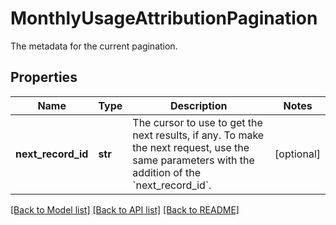 # MonthlyUsageAttributionPagination

The metadata for the current pagination.

## Properties

| Name               | Type    | Description                                                                                                                                               | Notes      |
| ------------------ | ------- | --------------------------------------------------------------------------------------------------------------------------------------------------------- | ---------- |
| **next_record_id** | **str** | The cursor to use to get the next results, if any. To make the next request, use the same parameters with the addition of the &#x60;next_record_id&#x60;. | [optional] |

[[Back to Model list]](README.md#documentation-for-models) [[Back to API list]](README.md#documentation-for-api-endpoints) [[Back to README]](README.md)

